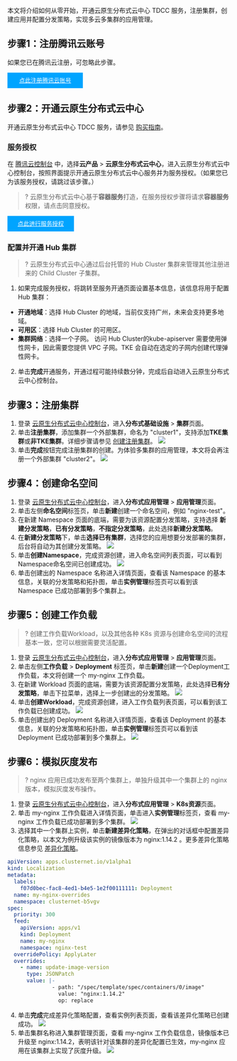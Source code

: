 本文将介绍如何从零开始，开通云原生分布式云中心 TDCC 服务，注册集群，创建应用并配置分发策略，实现多云多集群的应用管理。

## 步骤1：注册腾讯云账号

如果您已在腾讯云注册，可忽略此步骤。
<div style="background-color:#00A4FF; width: 170px; height: 35px; line-height:35px; text-align:center;"><a href="https://cloud.tencent.com/register?s_url=https%3A%2F%2Fcloud.tencent.com%2F" target="_blank"  style="color: white; font-size:13px;">点此注册腾讯云账号</a></div>

## 步骤2：开通云原生分布式云中心

开通云原生分布式云中心 TDCC 服务，请参见 [购买指南](https://cloud.tencent.com/document/product/1517/63251)。

### 服务授权

在 [腾讯云控制台](https://console.cloud.tencent.com/) 中，选择**云产品** > **云原生分布式云中心**，进入云原生分布式云中心控制台，按照界面提示开通云原生分布式云中心服务并为服务授权。（如果您已为该服务授权，请跳过该步骤。）

>? 云原生分布式云中心基于**容器服务**打造，在服务授权步骤将请求**容器服务**权限，请点击同意授权。

<div style="background-color:#00A4FF; width: 150px; height: 35px; line-height:35px; text-align:center;"><a href="https://console.cloud.tencent.com/tdcc" target="_blank"  style="color: white; font-size:13px;">点此进行服务授权</a></div>

### 配置并开通 Hub 集群

>? 云原生分布式云中心通过后台托管的 Hub Cluster 集群来管理其他注册进来的 Child Cluster 子集群。

1. 如果完成服务授权，将跳转至服务开通页面设置基本信息，该信息将用于配置 Hub 集群：
  - **开通地域**：选择 Hub Cluster 的地域，当前仅支持广州，未来会支持更多地域。
  - **可用区**：选择 Hub Cluster 的可用区。
  - **集群网络**：选择一个子网。 访问 Hub Cluster的kube-apiserver 需要使用弹性网卡，因此需要您提供 VPC 子网。TKE 会自动在选定的子网内创建代理弹性网卡。
2. 单击**完成**开通服务，开通过程可能持续数分钟，完成后自动进入云原生分布式云中心控制台。

## 步骤3：注册集群
1. 登录 [云原生分布式云中心控制台](https://console.cloud.tencent.com/tdcc)，进入**分布式基础设施** > **集群**页面。
2. 单击**注册集群**，添加集群一个外部集群，命名为 "cluster1"，支持添加**TKE集群**或**非TKE集群**。详细步骤请参见 [创建注册集群](https://cloud.tencent.com/document/product/1517/63255#.E5.88.9B.E5.BB.BA.E6.B3.A8.E5.86.8C.E9.9B.86.E7.BE.A4)。
![](https://qcloudimg.tencent-cloud.cn/raw/adfbc815cbaaf4bdc52311ef214206e7.png)
3. 单击**完成**按钮完成注册集群的创建。为体验多集群的应用管理，本文将会再注册一个外部集群 "cluster2"。
![](https://qcloudimg.tencent-cloud.cn/raw/1b4278ee231f2910efd3fb6780f1ef32.png)


## 步骤4：创建命名空间

1. 登录 [云原生分布式云中心控制台](https://console.cloud.tencent.com/tdcc)，进入**分布式应用管理** > **应用管理**页面。
2. 单击左侧**命名空间**标签页，单击**新建**创建一个命名空间，例如 "nginx-test"。
3. 在新建 Namespace 页面的底端，需要为该资源配置分发策略，支持选择 **新建分发策略**，**已有分发策略**，**不指定分发策略**，此处选择**新建分发策略**。
4. 在**新建分发策略**下，单击**选择已有集群**，选择您的应用想要分发部署的集群，后台将自动为其创建分发策略。
![](https://qcloudimg.tencent-cloud.cn/raw/8fc50845a38454974391f9fc35d0a071.png)
5. 单击**创建Namespace**，完成资源创建，进入命名空间列表页面，可以看到Namespace命名空间已创建成功。
![](https://qcloudimg.tencent-cloud.cn/raw/82becc070caf97144262c47faf88dc31.png)
6. 单击创建出的 Namespace 名称进入详情页面，查看该 Namespace 的基本信息，关联的分发策略和拓扑图，单击**实例管理**标签页可以看到该 Namespace 已成功部署到多个集群上。

 

## 步骤5：创建工作负载
>? 创建工作负载Workload，以及其他各种 K8s 资源与创建命名空间的流程基本一致，您可以根据需要灵活配置。

1. 登录 [云原生分布式云中心控制台](https://console.cloud.tencent.com/tdcc)，进入**分布式应用管理** > **应用管理**页面。
2. 单击左侧**工作负载** > **Deployment** 标签页，单击**新建**创建一个Deployment工作负载，本文将创建一个 my-nginx 工作负载。
3. 在新建 Workload 页面的底端，需要为该资源配置分发策略，此处选择**已有分发策略**，单击下拉菜单，选择上一步创建出的分发策略。
 ![](https://qcloudimg.tencent-cloud.cn/raw/9e9dcc4261c9167dbbac52132fd3cefc.png)
4. 单击**创建Workload**，完成资源创建，进入工作负载列表页面，可以看到该工作负载已创建成功。
 ![](https://qcloudimg.tencent-cloud.cn/raw/b4cc6dc47d03cac2bdbc421e2fbc3681.png)
5. 单击创建出的 Deployment 名称进入详情页面，查看该 Deployment 的基本信息，关联的分发策略和拓扑图，单击**实例管理**标签页可以看到该 Deployment 已成功部署到多个集群上。
 ![](https://qcloudimg.tencent-cloud.cn/raw/7891bfa58ff81865c8c491fbfde125c6.png)


## 步骤6：模拟灰度发布

>? nginx 应用已成功发布至两个集群上，单独升级其中一个集群上的 nginx 版本，模拟灰度发布操作。

1. 登录 [云原生分布式云中心控制台](https://console.cloud.tencent.com/tdcc)，进入**分布式应用管理** > **K8s资源**页面。
2. 单击 my-nginx 工作负载进入详情页面，单击进入**实例管理**标签页，查看 my-nginx 工作负载已成功部署到多个集群。
 ![](https://qcloudimg.tencent-cloud.cn/raw/4fa34712173e524023dfc177ed17e7cb.png)
3. 选择其中一个集群上实例，单击**新建差异化策略**，在弹出的对话框中配置差异化策略，以本文为例升级该实例的镜像版本为 nginx:1.14.2 。更多差异化策略信息参见 [差异化策略](https://cloud.tencent.com/document/product/1517/63258)。
```yaml
apiVersion: apps.clusternet.io/v1alpha1
kind: Localization
metadata:
  labels:
    f07d0bec-fac8-4ed1-b4e5-1e2f00111111: Deployment
  name: my-nginx-overrides
  namespace: clusternet-b5vgv
spec:
  priority: 300
  feed:
    apiVersion: apps/v1
    kind: Deployment
    name: my-nginx
    namespace: nginx-test
  overridePolicy: ApplyLater
  overrides:
    - name: update-image-version
      type: JSONPatch
      value: |-
              - path: "/spec/template/spec/containers/0/image"
                value: "nginx:1.14.2"
                op: replace

```
4. 单击**完成**完成差异化策略配置，查看实例列表页面，查看该差异化策略已创建成功。
![](https://qcloudimg.tencent-cloud.cn/raw/a66bf2cfd8c57464693cfdf4257f2393.png)
5. 单击集群名称进入集群管理页面，查看 my-nginx 工作负载信息，镜像版本已升级至 nginx:1.14.2，表明该针对该集群的差异化配置已生效，my-nginx 应用在该集群上实现了灰度升级。
![](https://qcloudimg.tencent-cloud.cn/raw/a1312be97501302949e7ea0fd7fc722d.png)








